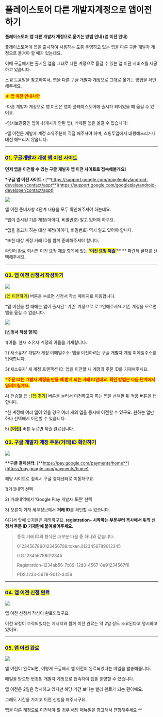 # 플레이스토어 다른 개발자계정으로 앱이전하기

**플레이스토어 앱 다른 개발자 계정으로 옮기는 방법 안내 (앱 이전 안내)**

플레이스토어에 앱을 출시하여 사용하는 도중 운영하고 있는 앱을 다른 구글 개발자 계정으로 옮겨야 할 때가 있는데요.

이때 구글에서는 출시된 앱을 그대로 다른 계정으로 옮길 수 있는 앱 이관 서비스를 제공하고 있습니다.

스윙 도움말을 참고하여서, 앱을 다른 구글 개발자 계정으로 그대로 옮기는 방법을 확인해주세요.

<mark style="color:red;">**★ 앱 이전 안내사항**</mark>

\-다른 개발자 계정으로 앱 이전은 앱이 플레이스토어에 출시가 되어있을 때 옮길 수 있어요.

\-임시보관중인 앱이나(게시가 안된 앱), 삭제된 앱은 옮길 수 없습니다!

\-앱 이전은 개발자 계정 소유주분이 직접 해주셔야 하며, 스윙투앱에서 대행해드리거나 대신 해드리지 않습니다.

***

### <mark style="color:blue;">**01. 구글개발자 계정 앱 이전 사이트**</mark>

**먼저 앱을 이전할 수 있는 구글 개발자 앱 이전 사이트로 접속해볼게요!**

**\*구글 앱 이전 사이트 :** [**https://support.google.com/googleplay/android-developer/contact/appt**](https://support.google.com/googleplay/android-developer/contact/appt)

![](https://wp.swing2app.co.kr/wp-content/uploads/2018/09/%ED%94%8C%EB%A0%88%EC%9D%B4%EC%8A%A4%ED%86%A0%EC%96%B4%EC%95%B1%EC%9D%B4%EC%A0%841\_new.png)

앱 이전 준비사항 4단계 내용을 모두 확인해주셔야 하는데요.

\*앱이 출시된 기존 계정(아이디, 비밀번호) 알고 있어야 하구요.

\*앱을 옮고자 하는 대상 계정(아이디, 비밀번호) 역시 알고 있어야 합니다.

\*또한 대상 계정 거래 ID를 함께 준비해주셔야 합니다.

확인이 완료 되시면 이전 요청 제출 항목에 있는 <mark style="color:blue;">‘</mark><mark style="color:blue;">**이전 요청 제출’**</mark>** ** 파란색 글자를 선택해주세요.

***

### <mark style="color:blue;">**02. 앱 이전 신청서 작성하기**</mark>

![](https://wp.swing2app.co.kr/wp-content/uploads/2018/09/%ED%94%8C%EB%A0%88%EC%9D%B4%EC%8A%A4%ED%86%A0%EC%96%B4%EC%95%B1%EC%9D%B4%EC%A0%842\_new.png)

<mark style="color:blue;">\[앱 이전하기]</mark> 버튼을 누르면 신청서 작성 페이지로 이동합니다.

\*앱 이전을 할 때에는 앱이 출시된 ‘ 기존’ 계정으로 로그인해주세요.기존 계정을 모르면 앱을 옮길 수 없습니다.

![](https://wp.swing2app.co.kr/wp-content/uploads/2018/09/%ED%94%8C%EB%A0%88%EC%9D%B4%EC%8A%A4%ED%86%A0%EC%96%B4%EC%95%B1%EC%9D%B4%EC%A0%843\_new.png)

**\[신청서 작성 항목]**

1\)이름: 현재 소유자 계정의 이름을 기재합니다.&#x20;

2\)’새소유자’ 개발자 계정 이메일주소: 앱을 이전하려는 구글 개발자 계정 이메일주소를 입력합니다.

3\)‘새소유자’ 새 계정 트랜잭션 ID: 앱을 이전할 새 계정의 주문 ID를 기재해주세요.

<mark style="color:red;">**\*주문 ID는 개발자 계정을 만들 때 받게 되는 거래 ID인데요. 확인 방법은 다음 단계에서 알려드릴게요.**</mark>

4\) 전송할 앱 : <mark style="color:blue;">\[앱 추가]</mark> 버튼을 눌러서 이전하고자 하는 앱을 선택한 뒤 적용 버튼을 탭합니다.&#x20;

\*한 계정에 여러 앱이 있을 경우 여러 개의 앱을 동시에 이전할 수 있구요. 원하는 앱만 하나 선택해서 이전할 수 있습니다.

5\) <mark style="color:blue;">**\[이전]**</mark> 버튼 누르면 제출 완료됩니다.



### <mark style="color:blue;">**03. 구글 개발자 계정 주문(거래)ID 확인하기**</mark>

![](https://wp.swing2app.co.kr/wp-content/uploads/2018/09/%EC%95%B1%EC%9D%B4%EC%A0%843.png)

**\*\*구글 결제센터:** [**https://pay.google.com/payments/home**](https://pay.google.com/payments/home)

해당 사이트로 접속시 구글 결제센터로 이동하구요.

1\)거래내역 선택

2\) 거래내역에서 ‘Google Play 개발자 토큰’ 선택

3\) 오른쪽 거래 세부정보에서 **거래 ID**를 확인할 수 있습니다.

여기서 앞에 숫자들은 제외하구요. **registration- 시작하는 부분부터 복사해서 위의 신청서 주문 ID 기재란에 붙여넣어주세요.**

> 등록 거래 ID의 형식은 대부분 다음 중 하나와 같습니다.
>
> 01234567890123456789.token.0123456789012345
>
> 0.G.123456789012345
>
> Registration-1234ab56-7c89-12d3-4567-8e91234567f8
>
> PDS.1234-5678-9012-3456

****

### <mark style="color:blue;">**04. 앱 이전 신청 완료**</mark>

![](https://wp.swing2app.co.kr/wp-content/uploads/2018/09/%ED%94%8C%EB%A0%88%EC%9D%B4%EC%8A%A4%ED%86%A0%EC%96%B4%EC%95%B1%EC%9D%B4%EC%A0%844\_new.png)

앱 이전 신청서 작성이 완료되었구요.&#x20;

이전 요청이 수락되었다는 메시지와 함께 이전 완료는 약 2일 정도 소요된다고 명시하고 있어요.

***

### <mark style="color:blue;">**05. 앱 이전 완료**</mark>

![](https://wp.swing2app.co.kr/wp-content/uploads/2018/09/%EC%95%B1%EC%9D%B4%EC%A0%845.png)

앱 이전이 완료되면, 이렇게 구글에서 앱 이전이 완료되었다는 메일을 발송해줍니다.

메일을 받으면 변경된 개발자 계정으로 접속하여 앱을 운영할 수 있습니다.



앱 이전은 2일은 명시하고 있지만 해당 기간 보다는 빨리 완료가 되는 편이에요.

그래도 시간을 가지고 이전 신청을 해주시구요.

앱을 다른 계정으로 이전해야 할 경우 해당 매뉴얼을 참고해서 진행해주세요 ^^
